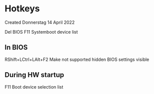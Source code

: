 # Hotkeys
Created Donnerstag 14 April 2022

Del		BIOS
F11		Systemboot device list

In BIOS
-------
RShift+LCtrl+LAlt+F2	Make not supported hidden BIOS settings visible

During HW startup
-----------------

F11	Boot device selection list


